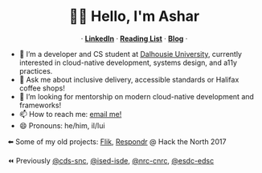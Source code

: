 <p align="center">
  <h1 align="center">👋🏽 Hello, I'm Ashar</h1>
  <p align="center">
  &middot;
    <a href="https://www.linkedin.com/in/asharsahmed/"><strong>LinkedIn</strong></a>
  &middot;
    <a href="https://github.com/asharahmed/asharahmed/blob/main/ReadingList.md"><strong>Reading List</strong></a>
  &middot;
  <a href="https://blog.aahmed.ca/posts/"><strong>Blog</strong></a>
  &middot;
  </p>
</p>

* 🔭  I’m a developer and CS student at <a href="https://dal.ca">Dalhousie University</a>, currently interested in cloud-native development, systems design, and a11y practices. 
* 💬 Ask me about inclusive delivery, accessible standards or Halifax coffee shops! 
* 🤔 I’m looking for mentorship on modern cloud-native development and frameworks! 
* 📫 How to reach me: [email me!](mailto:ashar@dal.ca) 
* 😄 Pronouns: he/him, il/lui 

⬅️ Some of my old projects: [Flik](https://flik.im/), [Respondr](https://devpost.com/software/respondr) @ Hack the North 2017 

⏪ Previously [@cds-snc](https://github.com/cds-snc), [@ised-isde](https://github.com/ised-isde-canada), [@nrc-cnrc](https://github.com/nrc-cnrc), [@esdc-edsc](https://github.com/esdc-edsc)
<!--
**asharahmed/asharahmed** is a ✨ _special_ ✨ repository because its `README.md` (this file) appears on your GitHub profile.

Here are some ideas to get you started:

- 
-
- 👯 I’m looking to collaborate on ...
- 
- 
-
- 
- ⚡ Fun fact: ...
-->
